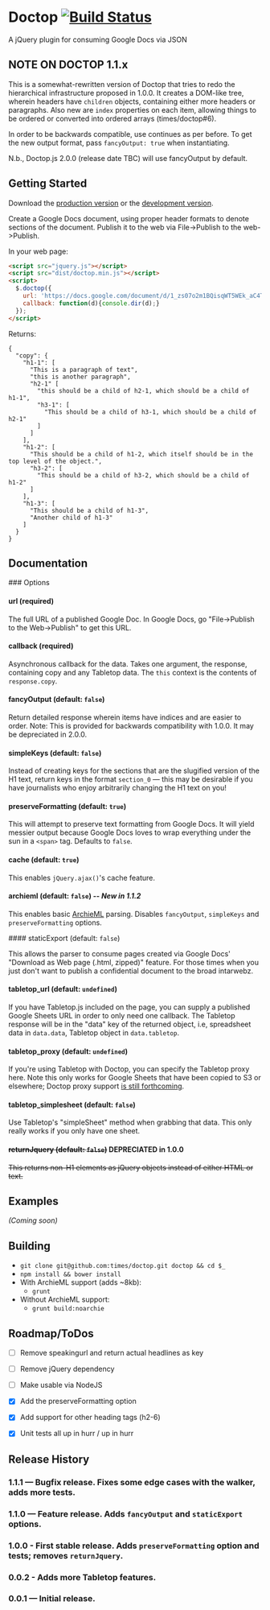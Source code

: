 # Doctop [![Build Status](https://travis-ci.org/times/doctop.svg)](https://travis-ci.org/times/doctop)

A jQuery plugin for consuming Google Docs via JSON

## NOTE ON DOCTOP 1.1.x

This is a somewhat-rewritten version of Doctop that tries to redo the hierarchical
infrastructure proposed in 1.0.0. It creates a DOM-like tree, wherein headers
have `children` objects, containing either more headers or paragraphs. Also new
are `index` properties on each item, allowing things to be ordered or converted
into ordered arrays (times/doctop#6).

In order to be backwards compatible, use continues as per before. To get the new
output format, pass `fancyOutput: true` when instantiating.

N.b., Doctop.js 2.0.0 (release date TBC) will use fancyOutput by default.

## Getting Started

Download the [production version][min] or the [development version][max].

[min]: https://raw.github.com/times/jquery-doctop/master/dist/jquery.doctop.min.js
[max]: https://raw.github.com/times/jquery-doctop/master/dist/jquery.doctop.js

Create a Google Docs document, using proper header formats to denote sections of the document.
Publish it to the web via File->Publish to the web->Publish.

In your web page:

```html
<script src="jquery.js"></script>
<script src="dist/doctop.min.js"></script>
<script>
  $.doctop({
    url: 'https://docs.google.com/document/d/1_zs07o2m1BQisqWT5WEk_aC4TFl9nIZgufc9IYeL64Y/pub',
    callback: function(d){console.dir(d);}
  });
</script>
```

Returns:

```
{
  "copy": {
    "h1-1": [
      "This is a paragraph of text",
      "this is another paragraph",
      "h2-1" [
        "this should be a child of h2-1, which should be a child of h1-1",
        "h3-1": [
          "This should be a child of h3-1, which should be a child of h2-1"
        ]
      ]
    ],
    "h1-2": [
      "This should be a child of h1-2, which itself should be in the top level of the object.",
      "h3-2": [
        "This should be a child of h3-2, which should be a child of h1-2"
      ]
    ],
    "h1-3": [
      "This should be a child of h1-3",
      "Another child of h1-3"
    ]
  }
}
```

## Documentation

### Options

#### url (required)

The full URL of a published Google Doc. In Google Docs, go "File->Publish to the Web->Publish"
to get this URL.

#### callback (required)

Asynchronous callback for the data. Takes one argument, the response, containing copy and any Tabletop data.
The `this` context is the contents of `response.copy`.

#### fancyOutput (default: `false`)

Return detailed response wherein items have indices and are easier to order.
Note: This is provided for backwards compatibility with 1.0.0. It may be depreciated in 2.0.0.

#### simpleKeys (default: `false`)

Instead of creating keys for the sections that are the slugified version of the H1 text,
return keys in the format `section_0` — this may be desirable if you have journalists
who enjoy arbitrarily changing the H1 text on you!

#### preserveFormatting (default: `true`)

This will attempt to preserve text formatting from Google Docs. It will yield messier
output because Google Docs loves to wrap everything under the sun in a `<span>` tag.
Defaults to `false`.

#### cache (default: `true`)

This enables `jQuery.ajax()`'s cache feature.

#### archieml (default: `false`) -- *New in 1.1.2*

This enables basic [ArchieML](http://archieml.org/) parsing.
Disables `fancyOutput`, `simpleKeys` and `preserveFormatting` options.

#### staticExport (default: `false`)

This allows the parser to consume pages created via Google Docs' "Download as Web page (.html, zipped)"
feature. For those times when you just don't want to publish a confidential document to the broad intarwebz.

#### tabletop_url (default: `undefined`)

If you have Tabletop.js included on the page, you can supply a published Google Sheets URL
in order to only need one callback. The Tabletop response will be in the "data" key of the returned object,
i.e, spreadsheet data in `data.data`, Tabletop object in `data.tabletop`.

#### tabletop_proxy (default: `undefined`)

If you're using Tabletop with Doctop, you can specify the Tabletop proxy here. Note this only works for
Google Sheets that have been copied to S3 or elsewhere; Doctop proxy support [is still forthcoming](https://github.com/times/doctop/issues/1).

#### tabletop_simplesheet (default: `false`)

Use Tabletop's "simpleSheet" method when grabbing that data. This only really works if you only have one sheet.

#### ~~returnJquery (default: `false`)~~ **DEPRECIATED in 1.0.0**

~~This returns non-H1 elements as jQuery objects instead of either HTML or text.~~

## Examples

_(Coming soon)_

## Building

+ `git clone git@github.com:times/doctop.git doctop && cd $_`
+ `npm install && bower install`
+ With ArchieML support (adds ~8kb):
  + `grunt`
+ Without ArchieML support:
  + `grunt build:noarchie`

## Roadmap/ToDos

- [ ] Remove speakingurl and return actual headlines as key
- [ ] Remove jQuery dependency
- [ ] Make usable via NodeJS
- [x] Add the preserveFormatting option
- [x] Add support for other heading tags (h2-6)
- [x] Unit tests all up in hurr / up in hurr


## Release History

### 1.1.1 — Bugfix release. Fixes some edge cases with the walker, adds more tests.

### 1.1.0 — Feature release. Adds `fancyOutput` and `staticExport` options.

### 1.0.0 - First stable release. Adds `preserveFormatting` option and tests; removes `returnJquery`.

### 0.0.2 - Adds more Tabletop features.

### 0.0.1 — Initial release.
